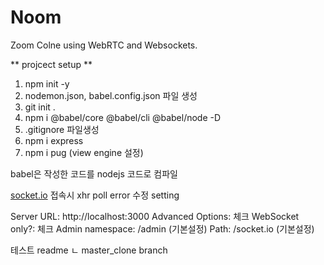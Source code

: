 # Noom

Zoom Colne using WebRTC and Websockets.

** projcect setup **

1. npm init -y
2. nodemon.json, babel.config.json 파일 생성
3. git init .
4. npm i @babel/core @babel/cli @babel/node -D
5. .gitignore 파일생성
6. npm i express
7. npm i pug (view engine 설정)

babel은 작성한 코드를 nodejs 코드로 컴파일

[socket.io](https://admin.socket.io/) 접속시 xhr poll error 수정 setting

Server URL: http://localhost:3000
Advanced Options: 체크
WebSocket only?: 체크
Admin namespace: /admin (기본설정)
Path: /socket.io (기본설정)

테스트 readme
ㄴ master_clone branch